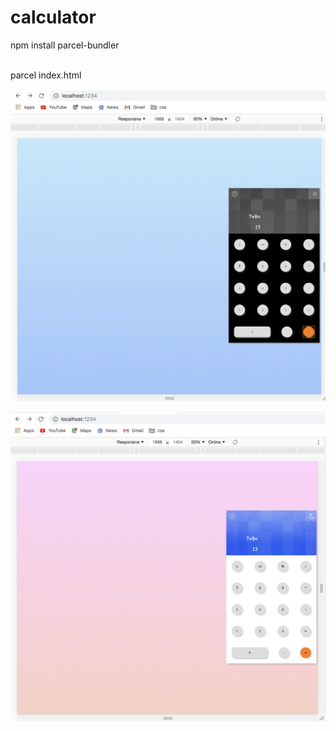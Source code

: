 # calculator
<p>npm install parcel-bundler</p> <br>
parcel index.html

![img](https://github.com/Shruthi48/calculator/blob/master/Screen%20Shot%202019-04-09%20at%208.47.39%20AM.png)

![img](https://github.com/Shruthi48/calculator/blob/master/Screen%20Shot%202019-04-09%20at%208.47.52%20AM.png)
